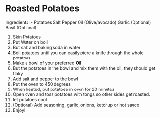 
# Roasted Potatoes







Ingredients
:-
Potatoes
Salt
Pepper
Oil (Olive/avocado)
Garlic (Optional)
Basil (Optional)










1. Skin Potatoes
2. Put Water on boil
3. But salt and baking soda in water
4. Boil potatoes until you can easily piere a knife through the whole potatoes
5. Make a bowl of your preferred **Oil** 
6. But the potatoes in the bowl and mix them with the oil, they should get flaky
7. Add salt and pepper to the bowl
8. Put the oven to 450 degrees
9. When heated, put potatoes in oven for 20 minutes
10. Open oven and toss potatoes with tongs so other sides get roasted.
11. let potatoes cool
12. (Optional) Add seasoning, garlic, onions, ketchup or hot sauce
13. Enjoy!
